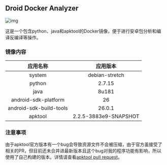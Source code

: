 ## Droid Docker Analyzer

![img](https://travis-ci.org/gsgtzq/droidDockerAnalyzer.svg?branch=master)

这是一个包含python、java和apktool的Docker镜像，便于进行安卓包分析和编译反编译等操作。

### 镜像内容

|          应用名称           |         应用版本          |
| :---------------------: | :-------------------: |
|         system          |    debian-stretch     |
|         python          |        2.7.15         |
|          java           |         8u181         |
|  android-sdk-platform   |          26           |
| android-sdk-build-tools |        26.0.1         |
|         apktool         | 2.2.5-3883e9-SNAPSHOT |


### 注意事项
由于apktool官方版本有一个bug会导致资源文件不会被压缩，由于官方虽接受了相关的PR，但目前还未合并进最新版本且这个bug对我的程序功能有影响，所以使用了自己构建的版本。详情请查看[apktool pull request](https://github.com/iBotPeaches/Apktool/pull/1578 "apktool")。
